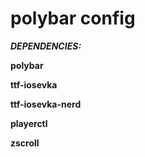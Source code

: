 # polybar config

***DEPENDENCIES:***

**polybar** 

**ttf-iosevka** 

**ttf-iosevka-nerd**

**playerctl**

**zscroll**
